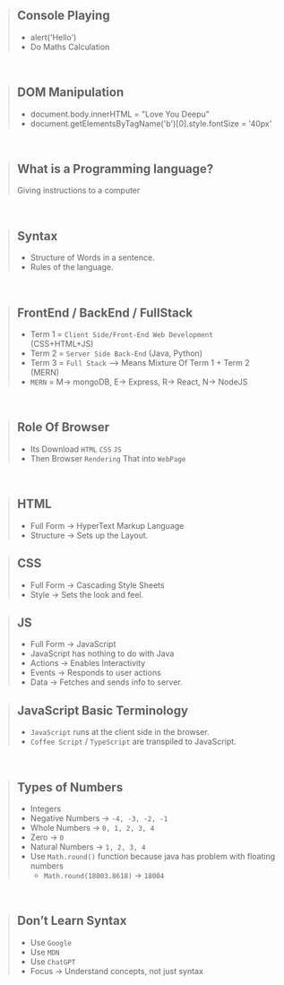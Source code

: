 > ## Console Playing
> - alert('Hello')
> - Do Maths Calculation

<br>

> ## DOM Manipulation
> - document.body.innerHTML = "Love You Deepu"
> - document.getElementsByTagName('b')[0].style.fontSize = '40px'

<br>

> ## What is a Programming language?
> Giving instructions to a computer

<br>

> ## Syntax
> - Structure of Words in a sentence.
> - Rules of the language.

<br>

> ## FrontEnd / BackEnd / FullStack
> - Term 1 = `Client Side/Front-End Web Development` (CSS+HTML+JS)
> - Term 2 = `Server Side Back-End` (Java, Python)
> - Term 3 = `Full Stack` --> Means Mixture Of Term 1 + Term 2 (MERN)
> - `MERN` = M-> mongoDB, E-> Express, R-> React, N-> NodeJS

<br>

> ## Role Of Browser
> - Its Download `HTML` `CSS` `JS`
> - Then Browser `Rendering` That into `WebPage`

<br>

> ## HTML
> - Full Form → HyperText Markup Language
> - Structure → Sets up the Layout.

> ## CSS
> - Full Form → Cascading Style Sheets
> - Style → Sets the look and feel.

> ## JS
> - Full Form → JavaScript
> - JavaScript has nothing to do with Java
> - Actions → Enables Interactivity
> - Events → Responds to user actions
> - Data → Fetches and sends info to server.

> ## JavaScript Basic Terminology
> - `JavaScript` runs at the client side in the browser.
> - `Coffee Script` / `TypeScript` are transpiled to JavaScript.

<br>

> ## Types of Numbers
> - Integers
> - Negative Numbers → `-4, -3, -2, -1`
> - Whole Numbers → `0, 1, 2, 3, 4`
> - Zero → `0`
> - Natural Numbers → `1, 2, 3, 4`
> - Use `Math.round()` function because java has problem with floating numbers
>   - `Math.round(18003.8618)` → `18004`

<br>

> ## Don’t Learn Syntax
> - Use `Google`
> - Use `MDN`
> - Use `ChatGPT`
> - Focus → Understand concepts, not just syntax